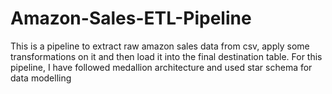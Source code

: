 # Amazon-Sales-ETL-Pipeline
This is a pipeline to extract raw amazon sales data from csv, apply some transformations on it and then load it into the final destination table. For this pipeline, I have followed medallion architecture and used star schema for data modelling
